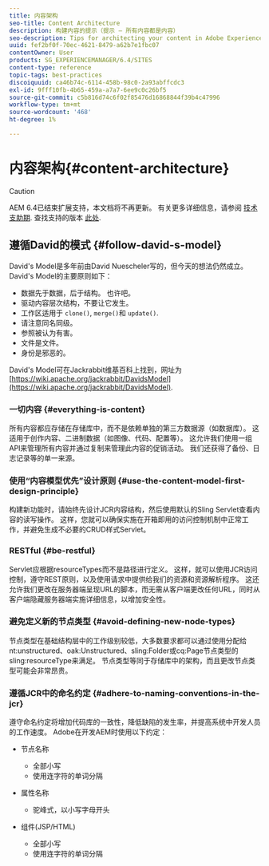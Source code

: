 ```yaml
---
title: 内容架构
seo-title: Content Architecture
description: 构建内容的提示（提示 — 所有内容都是内容）
seo-description: Tips for architecting your content in Adobe Experience Manager (AEM). (hint - everything is content)
uuid: fef2bf0f-70ec-4621-8479-a62b7e1fbc07
contentOwner: User
products: SG_EXPERIENCEMANAGER/6.4/SITES
content-type: reference
topic-tags: best-practices
discoiquuid: ca46b74c-6114-458b-98c0-2a93abffcdc3
exl-id: 9fff10fb-4b65-459a-a7a7-6ee9c0c26bf5
source-git-commit: c5b816d74c6f02f85476d16868844f39b4c47996
workflow-type: tm+mt
source-wordcount: '468'
ht-degree: 1%

---
```


# 内容架构{#content-architecture}

>[!CAUTION]
>
>AEM 6.4已结束扩展支持，本文档将不再更新。 有关更多详细信息，请参阅 [技术支助期](https://helpx.adobe.com/cn/support/programs/eol-matrix.html). 查找支持的版本 [此处](https://experienceleague.adobe.com/docs/).

## 遵循David的模式 {#follow-david-s-model}

David&#39;s Model是多年前由David Nuescheler写的，但今天的想法仍然成立。 David&#39;s Model的主要原则如下：

* 数据先于数据，后于结构。 也许吧。
* 驱动内容层次结构，不要让它发生。
* 工作区适用于 `clone()`, `merge()`和 `update()`.
* 请注意同名同级。
* 参照被认为有害。
* 文件是文件。
* 身份是邪恶的。

David&#39;s Model可在Jackrabbit维基百科上找到，网址为 [https://wiki.apache.org/jackrabbit/DavidsModel](https://wiki.apache.org/jackrabbit/DavidsModel).

### 一切内容 {#everything-is-content}

所有内容都应存储在存储库中，而不是依赖单独的第三方数据源（如数据库）。 这适用于创作内容、二进制数据（如图像、代码、配置等）。 这允许我们使用一组API来管理所有内容并通过复制来管理此内容的促销活动。 我们还获得了备份、日志记录等的单一来源。

### 使用“内容模型优先”设计原则 {#use-the-content-model-first-design-principle}

构建新功能时，请始终先设计JCR内容结构，然后使用默认的Sling Servlet查看内容的读写操作。 这样，您就可以确保实施在开箱即用的访问控制机制中正常工作，并避免生成不必要的CRUD样式Servlet。

### RESTful {#be-restful}

Servlet应根据resourceTypes而不是路径进行定义。 这样，就可以使用JCR访问控制，遵守REST原则，以及使用请求中提供给我们的资源和资源解析程序。 这还允许我们更改在服务器端呈现URL的脚本，而无需从客户端更改任何URL，同时从客户端隐藏服务器端实施详细信息，以增加安全性。

### 避免定义新的节点类型 {#avoid-defining-new-node-types}

节点类型在基础结构层中的工作级别较低，大多数要求都可以通过使用分配给nt:unstructured、oak:Unstructured、sling:Folder或cq:Page节点类型的sling:resourceType来满足。 节点类型等同于存储库中的架构，而且更改节点类型可能会非常昂贵。

### 遵循JCR中的命名约定 {#adhere-to-naming-conventions-in-the-jcr}

遵守命名约定将增加代码库的一致性，降低缺陷的发生率，并提高系统中开发人员的工作速度。 Adobe在开发AEM时使用以下约定：

* 节点名称

   * 全部小写
   * 使用连字符的单词分隔

* 属性名称

   * 驼峰式，以小写字母开头

* 组件(JSP/HTML)

   * 全部小写
   * 使用连字符的单词分隔
